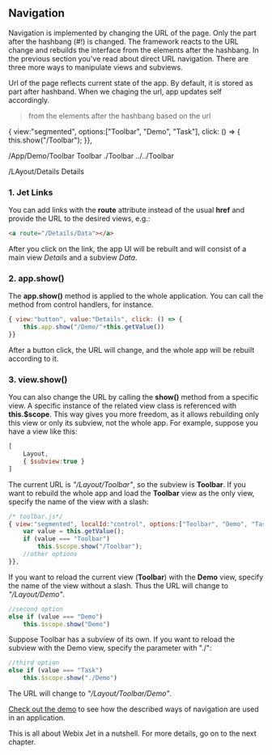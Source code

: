 ## Navigation

Navigation is implemented by changing the URL of the page. Only the part after the hashbang \(\#!\) is changed. The framework reacts to the URL change and rebuilds the interface from the elements after the hashbang. In the previous section you've read about direct URL navigation. There are three more ways to manipulate views and subviews.

Url of the page reflects current state of the app. By default, it is stored as part after hashband. When we chaging the url, app updates self accordingly. 

> from the elements after the hashbang
based on the url



{ view:"segmented", options:["Toolbar", "Demo", "Task"], click: () => {
        this.show("/Toolbar");
}},


/App/Demo/Toolbar
Toolbar
./Toolbar
../../Toolbar


/LAyout/Details
Details

### 1. Jet Links

You can add links with the **route** attribute instead of the usual **href** and provide the URL to the desired views, e.g.:

```html
<a route="/Details/Data"></a>
```

After you click on the link, the app UI will be rebuilt and will consist of a main view _Details_ and a subview _Data_.

### 2. app.show\(\)

The **app.show\(\)** method is applied to the whole application. You can call the method from control handlers, for instance.

```js
{ view:"button", value:"Details", click: () => {
    this.app.show("/Demo/"+this.getValue())
}}
```

After a button click, the URL will change, and the whole app will be rebuilt according to it.

### 3. view.show\(\)

You can also change the URL by calling the **show\(\)** method from a specific view. A specific instance of the related view class is referenced with **this.$scope**. This way gives you more freedom, as it allows rebuilding only this view or only its subview, not the whole app. For example, suppose you have a view like this:

```js
[
    Layout,
    { $subview:true }
]
```

The current URL is _"/Layout/Toolbar"_, so the subview is **Toolbar**. If you want to rebuild the whole app and load the **Toolbar** view as the only view, specify the name of the view with a slash:

```js
/* toolbar.js*/
{ view:"segmented", localId:"control", options:["Toolbar", "Demo", "Task"], click: () => {
    var value = this.getValue();
    if (value === "Toolbar")
        this.$scope.show("/Toolbar");
    //other options
}},
```

If you want to reload the current view \(**Toolbar**\) with the **Demo** view, specify the name of the view without a slash. Thus the URL will change to _"/Layout/Demo"_.

```js
//second option
else if (value === "Demo")
    this.$scope.show("Demo")
```

Suppose Toolbar has a subview of its own. If you want to reload the subview with the Demo view, specify the parameter with "./":

```js
//third option
else if (value === "Task")
    this.$scope.show("./Demo")
```

The URL will change to _"/Layout/Toolbar/Demo"_.

[Check out the demo](https://github.com/webix-hub/jet-core/blob/master/samples/02_life_stages.html) to see how the described ways of navigation are used in an application.

This is all about Webix Jet in a nutshell. For more details, go on to the next chapter.

